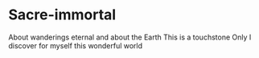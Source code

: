 # Sacre-immortal
About wanderings eternal and about the Earth
This is a touchstone
Only I discover for myself this wonderful world
